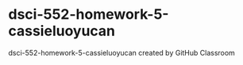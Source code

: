# dsci-552-homework-5-cassieluoyucan
dsci-552-homework-5-cassieluoyucan created by GitHub Classroom
